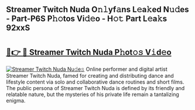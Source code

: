 ## Streamer Twitch Nuda O𝚗𝚕yf𝚊ns L𝚎a𝚔ed N𝚞𝚍es - Part-P6S P𝚑𝚘tos Vi𝚍𝚎o - H𝚘𝚝 Part L𝚎a𝚔s 92xxS

# <h2><a href="http://kfejxnb.oniu.top/?m=Streamer+Twitch+Nuda">🔗👉 🔴 Streamer Twitch Nuda P𝚑ot𝚘𝚜 V𝚒d𝚎o</a></h2>

[![Streamer Twitch Nuda Nu𝚍e𝚜](https://i.imgur.com/0qMVB7G.gif)](http://kfejxnb.oniu.top/?m=Streamer+Twitch+Nuda)
Online performer and digital artist Streamer Twitch Nuda, famed for creating and distributing dance and lifestyle content via solo and collaborative dance routines and short films. The public persona of Streamer Twitch Nuda is defined by its friendly and relatable nature, but the mysteries of his private life remain a tantalizing enigma.  
